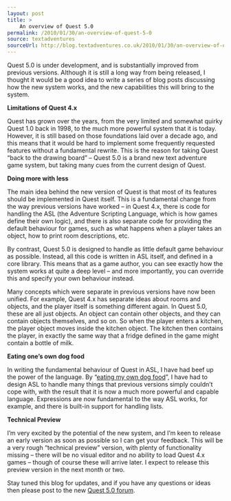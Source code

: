 ```yaml
---
layout: post
title: >
    An overview of Quest 5.0
permalink: /2010/01/30/an-overview-of-quest-5-0
source: textadventures
sourceUrl: http://blog.textadventures.co.uk/2010/01/30/an-overview-of-quest-5-0/
---
```

<p>Quest 5.0 is under development, and is substantially improved from previous versions. Although it is still a long way from being released, I thought it would be a good idea to write a series of blog posts discussing how the new system works, and the new capabilities this will bring to the system.</p>
<p><b>Limitations of Quest 4.x</b></p>
<p>Quest has grown over the years, from the very limited and somewhat quirky Quest 1.0 back in 1998, to the much more powerful system that it is today. However, it is still based on those foundations laid over a decade ago, and this means that it would be hard to implement some frequently requested features without a fundamental rewrite. This is the reason for taking Quest “back to the drawing board” – Quest 5.0 is a brand new text adventure game system, but taking many cues from the current design of Quest.<p>
<p><b>Doing more with less</b></p>
<p>The main idea behind the new version of Quest is that most of its features should be implemented in Quest itself. This is a fundamental change from the way previous versions have worked – in Quest 4.x, there is code for handling the ASL (the Adventure Scripting Language, which is how games define their own logic), and there is also separate code for providing the default behaviour for games, such as what happens when a player takes an object, how to print room descriptions, etc.</p>
<p>By contrast, Quest 5.0 is designed to handle as little default game behaviour as possible. Instead, all this code is written in ASL itself, and defined in a core library. This means that as a game author, you can see exactly how the system works at quite a deep level – and more importantly, you can override this and specify your own behaviour instead.</p>
<p>Many concepts which were separate in previous versions have now been unified. For example, Quest 4.x has separate ideas about rooms and objects, and the player itself is something different again. In Quest 5.0, these are all just objects. An object can contain other objects, and they can contain objects themselves, and so on. So when the player enters a kitchen, the player object moves inside the kitchen object. The kitchen then contains the player, in exactly the same way that a fridge defined in the game might contain a bottle of milk.</p>
<p><b>Eating one’s own dog food</b></p>
<p>In writing the fundamental behaviour of Quest in ASL, I have had beef up the power of the language. By “<a href="http://en.wikipedia.org/wiki/Eating_one's_own_dog_food">eating my own dog food</a>”, I have had to design ASL to handle many things that previous versions simply couldn’t cope with, with the result that it is now a much more powerful and capable language. Expressions are now fundamental to the way ASL works, for example, and there is built-in support for handling lists.</p>
<p><b>Technical Preview</b></p>
<p>I’m very excited by the potential of the new system, and I’m keen to release an early version as soon as possible so I can get your feedback. This will be a very rough “technical preview” version, with plenty of functionality missing – there will be no visual editor and no ability to load Quest 4.x games – though of course these will arrive later. I expect to release this preview version in the next month or two.</p>
<p>Stay tuned this blog for updates, and if you have any questions or ideas then please post to the new <a href="http://www.axeuk.com/phpBB3/viewforum.php?f=10">Quest 5.0 forum</a>.</p>